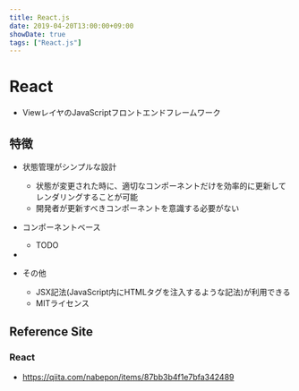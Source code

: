 ```yaml
---
title: React.js
date: 2019-04-20T13:00:00+09:00
showDate: true
tags: ["React.js"]
---
```


# React
- ViewレイヤのJavaScriptフロントエンドフレームワーク

## 特徴
- 状態管理がシンプルな設計
  - 状態が変更された時に、適切なコンポーネントだけを効率的に更新してレンダリングすることが可能
  - 開発者が更新すべきコンポーネントを意識する必要がない

- コンポーネントベース
  - TODO
-
- その他
  - JSX記法(JavaScript内にHTMLタグを注入するような記法)が利用できる
  - MITライセンス

## Reference Site
### React
- https://qiita.com/nabepon/items/87bb3b4f1e7bfa342489
